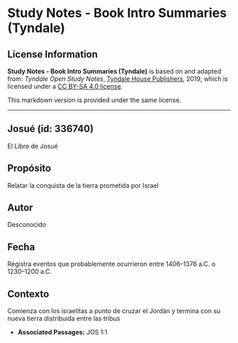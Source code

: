 # Study Notes - Book Intro Summaries (Tyndale)

## License Information

**Study Notes - Book Intro Summaries (Tyndale)** is based on and adapted from: _Tyndale Open Study Notes_, [Tyndale House Publishers](https://tyndaleopenresources.com/), 2019, which is licensed under a [CC BY-SA 4.0 license](https://creativecommons.org/licenses/by-sa/4.0/legalcode.en).

This markdown version is provided under the same license.



--------------------------------

## Josué (id: 336740)

El Libro de Josué

Propósito
---------

Relatar la conquista de la tierra prometida por Israel

Autor
-----

Desconocido

Fecha
-----

Registra eventos que probablemente ocurrieron entre 1406–1376 a.C. o 1230–1200 a.C.

Contexto
--------

Comienza con los israelitas a punto de cruzar el Jordán y termina con su nueva tierra distribuida entre las tribus

* **Associated Passages:** JOS 1:1

